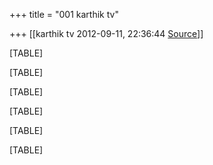 +++
title = "001 karthik tv"

+++
[[karthik tv	2012-09-11, 22:36:44 [Source](https://groups.google.com/g/bvparishat/c/GUDQ54yEZ_M)]]



[TABLE]

[TABLE]

[TABLE]

[TABLE]

[TABLE]

[TABLE]

